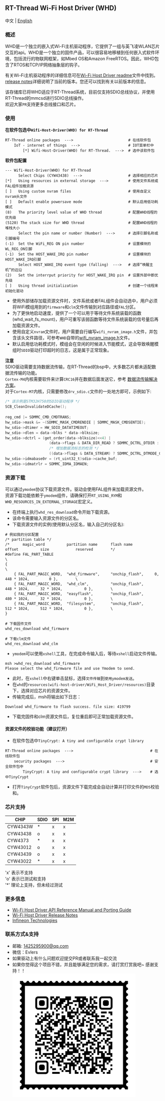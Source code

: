## RT-Thread Wi-Fi Host Driver (WHD)

中文 | [English](./README.md)

### 概述
WHD是一个独立的嵌入式Wi-Fi主机驱动程序，它提供了一组与英飞凌WLAN芯片交互的api。WHD是一个独立的固件产品，可以很容易地移植到任何嵌入式软件环境，包括流行的物联网框架，如Mbed OS和Amazon FreeRTOS。因此，WHD包含了RTOS和TCP/IP网络抽象层的钩子。

有关Wi-Fi主机驱动程序的详细信息可在[Wi-Fi Host Driver readme](./wifi-host-driver/README.md)文件中找到。<br>
[release notes](./wifi-host-driver/RELEASE.md)详细说明了当前的版本。您还可以找到有关以前版本的信息。

该存储库已将WHD适应于RT-Thread系统，目前仅支持SDIO总线协议，并使用RT-Thread的mmcsd进行SDIO总线操作。<br>
欢迎大家`PR`支持更多总线接口和芯片。

### 使用

**在软件包选中`Wifi-Host-Driver(WHD) for RT-Thread`**
```
RT-Thread online packages  --->                         # 在线软件包
    IoT - internet of things  --->                      # IOT菜单栏中
        [*] Wifi-Host-Driver(WHD) for RT-Thread.  --->  # 选中该软件包
```

**软件包配置**
```
--- Wifi-Host-Driver(WHD) for RT-Thread
      Select Chips (CYW43438)  --->                     # 选择相应的芯片
[*]   Using resources in external storage  --->         # 使用文件系统或FAL组件加载资源
[ ]   Using custom nvram files                          # 使用自定义nvram头文件
[ ]   Default enable powersave mode                     # 默认启用低功耗模式
(8)   The priority level value of WHD thread            # 配置WHD线程的优先级
(5120) The stack size for WHD thread                    # 配置WHD线程的堆栈大小
      Select the pin name or number (Number)  --->      # 选择引脚名称或引脚编号
(-1)  Set the WiFi_REG ON pin number                    # 设置模块的WL_REG_ON引脚
(-1)  Set the HOST_WAKE_IRQ pin number                  # 设置模块的HOST_WAKE_IRQ引脚
      Select HOST_WAKE_IRQ event type (falling)  --->   # 选择“唤醒主机”的边沿
(2)   Set the interrput priority for HOST_WAKE_IRQ pin  # 设置外部中断优先级
[ ]   Using thread initialization                       # 创建一个线程来初始化驱动
```

- 使用外部储存加载资源文件时，文件系统或者FAL组件会自动选中，用户必须将WiFi模组用到的`firmware`和`clm`文件传输到对应路径或`FAL`分区。
- 为了更快地启动速度，提供了一个可以用于等待文件系统装载的函数(whd_wait_fs_mount)，用户可重写该弱函数等待文件系统装载的信号量后再加载资源文件。
- 使用自定义`nvram`文件时，用户需要自行编写`wifi_nvram_image.h`文件，并包含该头文件路径，可参考`WHD`自带的[wifi_nvram_image.h](./wifi-host-driver/WiFi_Host_Driver/resources/nvram/COMPONENT_43012/COMPONENT_CYSBSYS-RP01/wifi_nvram_image.h)文件。
- 默认启用低功耗模式时，模组会在空闲的时候进入节能模式，这会导致唤醒模组时`SDIO`驱动打印超时的日志，这是属于正常现象。

**注意**<br>
SDIO驱动需要支持数据流传输，在RT-Thread的bsp中，大多数芯片都未适配数据流传输的功能。<br>
`Cortex-M4`内核需要软件来计算`CRC16`并在数据后面发送它，参考 [数据流传输解决方案](./docs/SDIO数据流传输.md)。<br>
对于`Cortex-M7`内核，只需要修改`drv_sdio.c`文件的一处地方即可，示例如下: <br>
```c
/* 该示例是STM32H750的SDIO驱动程序 */
SCB_CleanInvalidateDCache();

reg_cmd |= SDMMC_CMD_CMDTRANS;
hw_sdio->mask &= ~(SDMMC_MASK_CMDRENDIE | SDMMC_MASK_CMDSENTIE);
hw_sdio->dtimer = HW_SDIO_DATATIMEOUT;
hw_sdio->dlen = data->blks * data->blksize;
hw_sdio->dctrl = (get_order(data->blksize)<<4) |
                    (data->flags & DATA_DIR_READ ? SDMMC_DCTRL_DTDIR : 0) | \
                    /* 增加数据流标志的检测 */
                    ((data->flags & DATA_STREAM) ? SDMMC_DCTRL_DTMODE_0 : 0);
hw_sdio->idmabase0r = (rt_uint32_t)sdio->cache_buf;
hw_sdio->idmatrlr = SDMMC_IDMA_IDMAEN;
```

### 资源下载
可以通过`ymodem`协议下载资源文件。驱动会使用FAL组件来加载资源文件。<br>
资源下载功能依赖于`ymodem`组件，请确保打开`RT_USING_RYM`和`WHD_RESOURCES_IN_EXTERNAL_STORAGE`宏定义。<br>
- 在终端上执行`whd_res_download`命令开始下载资源。
- 该命令需要输入资源文件的分区名。
- 下载资源文件的实例(使用默认分区名，输入自己的分区名):
```shell
# 例如我的分区配置
/* partition table */
/*      magic_word          partition name      flash name          offset          size            reserved        */
#define FAL_PART_TABLE                                                                                              \
{                                                                                                                   \
    { FAL_PART_MAGIC_WORD,  "whd_firmware",     "onchip_flash",     0,              448 * 1024,         0 },        \
    { FAL_PART_MAGIC_WORD,  "whd_clm",          "onchip_flash",     448 * 1024,     32 * 1024,          0 },        \
    { FAL_PART_MAGIC_WORD,  "easyflash",        "onchip_flash",     480 * 1024,     32 * 1024,          0 },        \
    { FAL_PART_MAGIC_WORD,  "filesystem",       "onchip_flash",     512 * 1024,     512 * 1024,         0 },        \
}

# 下载固件文件
whd_res_download whd_firmware

# 下载clm文件
whd_res_download whd_clm
```
- `ymodem`可以使用`xshell`工具，在完成命令输入后，等待`xshell`启动文件传输。
```
msh >whd_res_download whd_firmware
Please select the whd_firmware file and use Ymodem to send.
```
- 此时，在`xshell`中右键单击鼠标，选择`文件传输`到`使用ymodem发送`。
- 在`whd`的`resources(wifi-host-driver/WiFi_Host_Driver/resources)`目录下，选择对应芯片的资源文件。
- 传输完成后，msh将输出如下日志：
```
Download whd_firmware to flash success. file size: 419799
```
- 下载完固件和clm资源文件后，复位重启即可正常加载资源文件。

#### 资源文件的校验功能（建议打开）
- 在软件包选中`TinyCrypt: A tiny and configurable crypt library`
```
RT-Thread online packages  --->                                   # 在线软件包
    security packages  --->                                       # 安全软件包中
        TinyCrypt: A tiny and configurable crypt library  --->    # 选中TinyCrypt
```
- 打开`TinyCrypt`软件包后，资源文件下载完成会自动计算并打印文件的`MD5`校验和。

### 芯片支持

| **CHIP**  |**SDIO**|**SPI**|**M2M**|
|-----------|--------|-------|-------|
| CYW4343W  |   *    |   x   |   x   |
| CYW43438  |   o    |   x   |   x   |
| CYW4373   |   *    |   x   |   x   |
| CYW43012  |   o    |   x   |   x   |
| CYW43439  |   o    |   x   |   x   |
| CYW43022  |   *    |   x   |   x   |

'x' 表示不支持<br>
'o' 表示已测试和支持<br>
'*' 理论上支持，但未经过测试

### 更多信息
* [Wi-Fi Host Driver API Reference Manual and Porting Guide](https://infineon.github.io/wifi-host-driver/html/index.html)
* [Wi-Fi Host Driver Release Notes](./wifi-host-driver/RELEASE.md)
* [Infineon Technologies](http://www.infineon.com)

### 联系方式&支持
- 邮箱: 1425295900@qq.com
- 微信：Evlers
- 如果驱动上有什么问题欢迎提交PR或者联系我一起交流
- 如果你觉得这个项目不错，并且能够满足您的需求，请打赏打赏我吧~ 感谢支持！！<br>
![wechat](./docs/images/qrcode.png)
